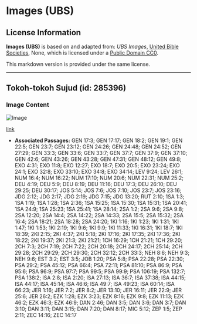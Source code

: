 # Images (UBS)

## License Information

**Images (UBS)** is based on and adapted from: _UBS Images_, [United Bible Societies](https://unitedbiblesocieties.org/), None, which is licensed under a [Public Domain CC0](https://creativecommons.org/public-domain/cc0/).

This markdown version is provided under the same license.



--------------------------------

## Tokoh-tokoh Sujud (id: 285396)

### Image Content

![Image](https://cdn.aquifer.bible/aquifer-content/resources/Media/WEB-0735_prostrate_figures.jpg)

[link](https://cdn.aquifer.bible/aquifer-content/resources/Media/WEB-0735_prostrate_figures.jpg)

* **Associated Passages:** GEN 17:3; GEN 17:17; GEN 18:2; GEN 19:1; GEN 22:5; GEN 23:7; GEN 23:12; GEN 24:26; GEN 24:48; GEN 24:52; GEN 27:29; GEN 33:3; GEN 33:6; GEN 33:7; GEN 37:7; GEN 37:9; GEN 37:10; GEN 42:6; GEN 43:26; GEN 43:28; GEN 47:31; GEN 48:12; GEN 49:8; EXO 4:31; EXO 11:8; EXO 12:27; EXO 18:7; EXO 20:5; EXO 23:24; EXO 24:1; EXO 32:8; EXO 33:10; EXO 34:8; EXO 34:14; LEV 9:24; LEV 26:1; NUM 16:4; NUM 16:22; NUM 17:10; NUM 20:6; NUM 22:31; NUM 25:2; DEU 4:19; DEU 5:9; DEU 8:19; DEU 11:16; DEU 17:3; DEU 26:10; DEU 29:25; DEU 30:17; JOS 5:14; JOS 7:6; JOS 7:10; JOS 23:7; JOS 23:16; JDG 2:12; JDG 2:17; JDG 2:19; JDG 7:15; JDG 13:20; RUT 2:10; 1SA 1:3; 1SA 1:19; 1SA 1:28; 1SA 2:36; 1SA 15:25; 1SA 15:30; 1SA 15:31; 1SA 20:41; 1SA 24:9; 1SA 25:23; 1SA 25:41; 1SA 28:14; 2SA 1:2; 2SA 9:6; 2SA 9:8; 2SA 12:20; 2SA 14:4; 2SA 14:22; 2SA 14:33; 2SA 15:5; 2SA 15:32; 2SA 16:4; 2SA 18:21; 2SA 18:28; 2SA 24:20; 1KI 1:16; 1KI 1:23; 1KI 1:31; 1KI 1:47; 1KI 1:53; 1KI 2:19; 1KI 9:6; 1KI 9:9; 1KI 11:33; 1KI 16:31; 1KI 18:7; 1KI 18:39; 2KI 2:15; 2KI 4:37; 2KI 5:18; 2KI 17:16; 2KI 17:35; 2KI 17:36; 2KI 18:22; 2KI 19:37; 2KI 21:3; 2KI 21:21; 1CH 16:29; 1CH 21:21; 1CH 29:20; 2CH 7:3; 2CH 7:19; 2CH 7:22; 2CH 20:18; 2CH 24:17; 2CH 25:14; 2CH 29:28; 2CH 29:29; 2CH 29:30; 2CH 32:12; 2CH 33:3; NEH 8:6; NEH 9:3; NEH 9:6; EST 3:2; EST 3:5; JOB 1:20; PSA 5:8; PSA 22:28; PSA 22:30; PSA 29:2; PSA 45:12; PSA 66:4; PSA 72:11; PSA 81:10; PSA 86:9; PSA 95:6; PSA 96:9; PSA 97:7; PSA 99:5; PSA 99:9; PSA 106:19; PSA 132:7; PSA 138:2; ISA 2:8; ISA 2:20; ISA 27:13; ISA 36:7; ISA 37:38; ISA 44:15; ISA 44:17; ISA 45:14; ISA 46:6; ISA 49:7; ISA 49:23; ISA 60:14; ISA 66:23; JER 1:16; JER 7:2; JER 8:2; JER 13:10; JER 16:11; JER 22:9; JER 25:6; JER 26:2; EZK 1:28; EZK 3:23; EZK 8:16; EZK 9:8; EZK 11:13; EZK 46:2; EZK 46:3; EZK 46:9; DAN 2:46; DAN 3:5; DAN 3:6; DAN 3:7; DAN 3:10; DAN 3:11; DAN 3:15; DAN 7:20; DAN 8:17; MIC 5:12; ZEP 1:5; ZEP 2:11; ZEC 14:16; ZEC 14:17


